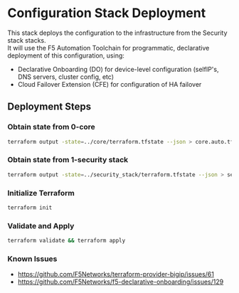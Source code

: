 # Configuration Stack Deployment
This stack deploys the configuration to the infrastructure from the Security stack  stacks.  
It will use the F5 Automation Toolchain for programmatic, declarative deployment of this configuration, using:
- Declarative Onboarding (DO) for device-level configuration (selfIP's, DNS servers, cluster config, etc)
- Cloud Failover Extension (CFE) for configuration of HA failover

## Deployment Steps
### Obtain state from 0-core
```bash
terraform output -state=../core/terraform.tfstate --json > core.auto.tfvars.json
```
### Obtain state from 1-security stack
```bash
terraform output -state=../security_stack/terraform.tfstate --json > security.auto.tfvars.json
```
### Initialize Terraform
```bash
terraform init
```
### Validate and Apply
```bash
terraform validate && terraform apply
```

### Known Issues
- https://github.com/F5Networks/terraform-provider-bigip/issues/61
- https://github.com/F5Networks/f5-declarative-onboarding/issues/129

